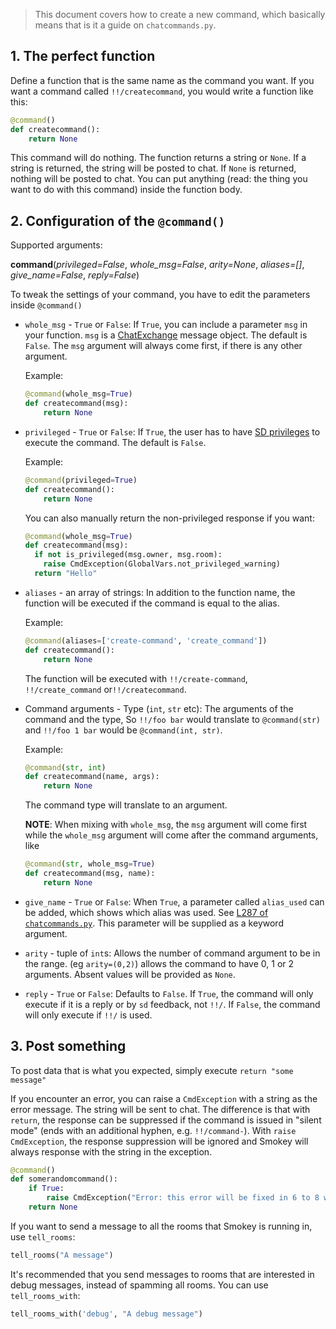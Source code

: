 > This document covers how to create a new command, which basically means that is it a guide on `chatcommands.py`.

## 1. The perfect function

Define a function that is the same name as the command you want. If you want a command called `!!/createcommand`, you would write a function like this:

```python
@command()
def createcommand():
    return None
```

This command will do nothing. The function returns a string or `None`. If a string is returned, the string will be posted to chat. If `None` is returned, nothing will be posted to chat. You can put anything (read: the thing you want to do with this command) inside the function body.

## 2. Configuration of the `@command()`

Supported arguments:

**command**(*privileged=False*, *whole_msg=False*, *arity=None*, *aliases=[]*, *give_name=False*, *reply=False*)

To tweak the settings of your command, you have to edit the parameters inside `@command()`

- `whole_msg` - `True` or `False`: If `True`, you can include a parameter `msg` in your function. `msg` is a [ChatExchange](https://github.com/Manishearth/ChatExchange) message object. The default is `False`. The `msg` argument will always come first, if there is any other argument.

  Example:
  ```python
  @command(whole_msg=True)
  def createcommand(msg):
      return None
  ```

- `privileged` - `True` or `False`: If `True`, the user has to have [SD privileges](https://github.com/Charcoal-SE/SmokeDetector/wiki/Privileges#smokedetector-privileges-sd) to execute the command. The default is `False`.

  Example:
  ```python
  @command(privileged=True)
  def createcommand():
      return None
  ```

  You can also manually return the non-privileged response if you want:

  ```python
  @command(whole_msg=True)
  def createcommand(msg):
    if not is_privileged(msg.owner, msg.room):
      raise CmdException(GlobalVars.not_privileged_warning)
    return "Hello"

- `aliases` - an array of strings: In addition to the function name, the function will be executed if the command is equal to the alias.

  Example:
  ```python
  @command(aliases=['create-command', 'create_command'])
  def createcommand():
      return None
  ```
  The function will be executed with `!!/create-command`, `!!/create_command` or`!!/createcommand`.

- Command arguments - Type (`int`, `str` etc): The arguments of the command and the type, So `!!/foo bar` would translate to `@command(str)` and `!!/foo 1 bar` would be `@command(int, str)`.

  Example:
  ```python
  @command(str, int)
  def createcommand(name, args):
      return None
  ```
  The command type will translate to an argument.

  **NOTE**: When mixing with `whole_msg`, the `msg` argument will come first while the `whole_msg` argument will come after the command arguments, like

  ```python
  @command(str, whole_msg=True)
  def createcommand(msg, name):
      return None
  ```

- `give_name` - `True` or `False`: When `True`, a parameter called `alias_used` can be added, which shows which alias was used. See [L287 of `chatcommands.py`](https://github.com/Charcoal-SE/SmokeDetector/blob/3fae27a1f1a2fc5053c438047a55359f963eb013/chatcommands.py#L287). This parameter will be supplied as a keyword argument.

- `arity` - tuple of `int`s: Allows the number of command argument to be in the range. (eg `arity=(0,2)`) allows the command to have 0, 1 or 2 arguments. Absent values will be provided as `None`.

- `reply` - `True` or `False`: Defaults to `False`. If `True`, the command will only execute if it is a reply or by `sd` feedback, not `!!/`. If `False`, the command will only execute if `!!/` is used.

## 3. Post something

To post data that is what you expected, simply execute `return "some message"`

If you encounter an error, you can raise a `CmdException` with a string as the error message. The string will be sent to chat. The difference is that with `return`, the response can be suppressed if the command is issued in "silent mode" (ends with an additional hyphen, e.g. `!!/command-`). With `raise CmdException`, the response suppression will be ignored and Smokey will always response with the string in the exception.

```python
@command()
def somerandomcommand():
    if True:
        raise CmdException("Error: this error will be fixed in 6 to 8 weeks! HAHA")
    return None
```

If you want to send a message to all the rooms that Smokey is running in, use `tell_rooms`:

```python
tell_rooms("A message")
```

It's recommended that you send messages to rooms that are interested in debug messages, instead of spamming all rooms. You can use `tell_rooms_with`:

```python
tell_rooms_with('debug', "A debug message")
```

